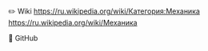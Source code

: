 ✏️ Wiki
https://ru.wikipedia.org/wiki/Категория:Механика
https://ru.wikipedia.org/wiki/Механика

🏢 GitHub

